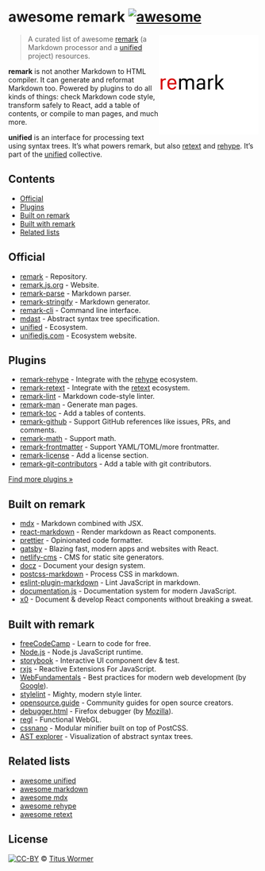 <!--lint disable no-html maximum-line-length-->

# awesome remark [![awesome][awesome-badge]][self]

[<img src="https://raw.githubusercontent.com/remarkjs/remark/4f6b3d7/logo.svg?sanitize=true" align="right" alt width="200">](https://remark.js.org)

> A curated list of awesome [remark][] (a Markdown processor and a [unified][]
> project) resources.

**remark** is not another Markdown to HTML compiler.
It can generate and reformat Markdown too.
Powered by plugins to do all kinds of things: check Markdown code style,
transform safely to React, add a table of contents, or compile to man pages,
and much more.

**unified** is an interface for processing text using syntax trees.
It’s what powers remark, but also [retext][] and [rehype][].
It’s part of the [unified][] collective.

## Contents

* [Official](#official)
* [Plugins](#plugins)
* [Built on remark](#built-on-remark)
* [Built with remark](#built-with-remark)
* [Related lists](#related-lists)

## Official

* [remark](https://github.com/remarkjs/remark) - Repository.
* [remark.js.org](https://remark.js.org) - Website.
* [remark-parse](https://github.com/remarkjs/remark/tree/master/packages/remark-parse) - Markdown parser.
* [remark-stringify](https://github.com/remarkjs/remark/tree/master/packages/remark-stringify) - Markdown generator.
* [remark-cli](https://github.com/remarkjs/remark/tree/master/packages/remark-cli) - Command line interface.
* [mdast](https://github.com/syntax-tree/mdast) - Abstract syntax tree specification.
* [unified](https://github.com/unifiedjs/unified) - Ecosystem.
* [unifiedjs.com](https://unifiedjs.com) - Ecosystem website.

## Plugins

* [remark-rehype](https://github.com/remarkjs/remark-rehype) - Integrate with the [rehype][] ecosystem.
* [remark-retext](https://github.com/remarkjs/remark-retext) - Integrate with the [retext][] ecosystem.
* [remark-lint](https://github.com/remarkjs/remark-lint) - Markdown code-style linter.
* [remark-man](https://github.com/remarkjs/remark-man) - Generate man pages.
* [remark-toc](https://github.com/remarkjs/remark-toc) - Add a tables of contents.
* [remark-github](https://github.com/remarkjs/remark-github) - Support GitHub references like issues, PRs, and comments.
* [remark-math](https://github.com/Rokt33r/remark-math) - Support math.
* [remark-frontmatter](https://github.com/remarkjs/remark-frontmatter) - Support YAML/TOML/more frontmatter.
* [remark-license](https://github.com/remarkjs/remark-license) - Add a license section.
* [remark-git-contributors](https://github.com/vweevers/remark-git-contributors) - Add a table with git contributors.

[Find more plugins »](https://github.com/remarkjs/remark/blob/master/doc/plugins.md#list-of-plugins)

## Built on remark

* [mdx](https://github.com/mdx-js/mdx) - Markdown combined with JSX.
* [react-markdown](https://github.com/rexxars/react-markdown) - Render markdown as React components.
* [prettier](https://github.com/prettier/prettier) - Opinionated code formatter.
* [gatsby](https://github.com/gatsbyjs/gatsby) - Blazing fast, modern apps and websites with React.
* [netlify-cms](https://github.com/netlify/netlify-cms) - CMS for static site generators.
* [docz](https://github.com/pedronauck/docz) - Document your design system.
* [postcss-markdown](https://github.com/gucong3000/postcss-markdown) - Process CSS in markdown.
* [eslint-plugin-markdown](https://github.com/eslint/eslint-plugin-markdown) - Lint JavaScript in markdown.
* [documentation.js](https://github.com/documentationjs/documentation) - Documentation system for modern JavaScript.
* [x0](https://github.com/c8r/x0) - Document & develop React components without breaking a sweat.

## Built with remark

* [freeCodeCamp](https://github.com/freeCodeCamp/freeCodeCamp) - Learn to code for free.
* [Node.js](https://github.com/nodejs/node) - Node.js JavaScript runtime.
* [storybook](https://github.com/storybooks/storybook) - Interactive UI component dev & test.
* [rxjs](https://github.com/ReactiveX/rxjs) - Reactive Extensions For JavaScript.
* [WebFundamentals](https://github.com/google/WebFundamentals) - Best practices for modern web development (by [Google](https://opensource.google.com)).
* [stylelint](https://github.com/stylelint/stylelint) - Mighty, modern style linter.
* [opensource.guide](https://github.com/github/opensource.guide) - Community guides for open source creators.
* [debugger.html](https://github.com/devtools-html/debugger.html) - Firefox debugger (by [Mozilla](https://www.mozilla.org)).
* [regl](https://github.com/regl-project/regl) - Functional WebGL.
* [cssnano](https://github.com/cssnano/cssnano) - Modular minifier built on top of PostCSS.
* [AST explorer](https://astexplorer.net) - Visualization of abstract syntax trees.

## Related lists

* [awesome unified](https://github.com/unifiedjs/awesome-unified)
* [awesome markdown](https://github.com/BubuAnabelas/awesome-markdown)
* [awesome mdx](https://github.com/transitive-bullshit/awesome-mdx)
* [awesome rehype](https://github.com/rehypejs/awesome-rehype)
* [awesome retext](https://github.com/retextjs/awesome-retext)

## License

[![CC-BY][license-badge]][license] © [Titus Wormer][author]

<!-- Definitions. -->

[license]: https://creativecommons.org/licenses/by/4.0/

[license-badge]: https://mirrors.creativecommons.org/presskit/buttons/80x15/svg/by.svg

[author]: https://wooorm.com

[awesome-badge]: https://awesome.re/badge.svg

[self]: https://github.com/remarkjs/awesome-remark

[unified]: https://github.com/unifiedjs/unified

[remark]: https://github.com/remarkjs/remark

[rehype]: https://github.com/rehypejs/rehype

[retext]: https://github.com/retextjs/retext
